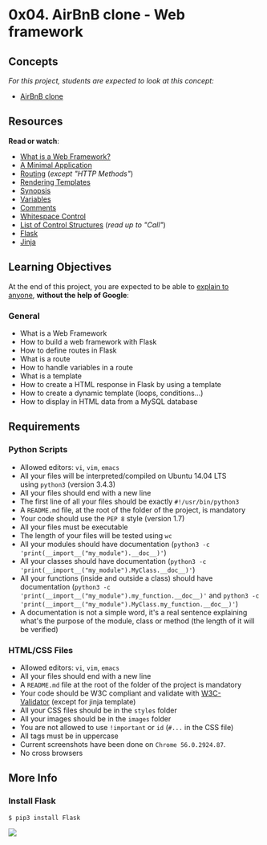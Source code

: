 0x04. AirBnB clone - Web framework
==================================

Concepts
--------

*For this project, students are expected to look at this concept:*

-   [AirBnB clone](https://intranet.hbtn.io/concepts/74)

Resources
---------

**Read or watch**:

-   [What is a Web Framework?](https://intranet.hbtn.io/rltoken/iWopX7mh5JZI0BtpNmMOCA "What is a Web Framework?")
-   [A Minimal Application](https://intranet.hbtn.io/rltoken/aY1qkYlIbCDDULBN6nJNYA "A Minimal Application")
-   [Routing](https://intranet.hbtn.io/rltoken/bAqYEpI4Ph-zLU7EM8iXjg "Routing") (*except "HTTP Methods"*)
-   [Rendering Templates](https://intranet.hbtn.io/rltoken/mpA3GC0bX8WOHO15xUL2Yw "Rendering Templates")
-   [Synopsis](https://intranet.hbtn.io/rltoken/-JZxrxnDnOID141U1qDcew "Synopsis")
-   [Variables](https://intranet.hbtn.io/rltoken/-qwqxJ6YyQ7Z9JvvPIE1AA "Variables")
-   [Comments](https://intranet.hbtn.io/rltoken/TsdwbqCk1utlpeOhc5eUFg "Comments")
-   [Whitespace Control](https://intranet.hbtn.io/rltoken/NR5WFn7I6qUTh-b70Od69Q "Whitespace Control")
-   [List of Control Structures](https://intranet.hbtn.io/rltoken/pyvwBzYKgoDeNQ6_QIwUsw "List of Control Structures") (*read up to "Call"*)
-   [Flask](https://intranet.hbtn.io/rltoken/k2C-4UmlYXgA6oMgO7fLgg "Flask")
-   [Jinja](https://intranet.hbtn.io/rltoken/fid5cMJKYMaRJqL60PlUew "Jinja")

Learning Objectives
-------------------

At the end of this project, you are expected to be able to [explain to anyone](https://intranet.hbtn.io/rltoken/kGCHY64UciygJ4I0ANPGCA "explain to anyone"), **without the help of Google**:

### General

-   What is a Web Framework
-   How to build a web framework with Flask
-   How to define routes in Flask
-   What is a route
-   How to handle variables in a route
-   What is a template
-   How to create a HTML response in Flask by using a template
-   How to create a dynamic template (loops, conditions...)
-   How to display in HTML data from a MySQL database

Requirements
------------

### Python Scripts

-   Allowed editors: `vi`, `vim`, `emacs`
-   All your files will be interpreted/compiled on Ubuntu 14.04 LTS using `python3` (version 3.4.3)
-   All your files should end with a new line
-   The first line of all your files should be exactly `#!/usr/bin/python3`
-   A `README.md` file, at the root of the folder of the project, is mandatory
-   Your code should use the `PEP 8` style (version 1.7)
-   All your files must be executable
-   The length of your files will be tested using `wc`
-   All your modules should have documentation (`python3 -c 'print(__import__("my_module").__doc__)'`)
-   All your classes should have documentation (`python3 -c 'print(__import__("my_module").MyClass.__doc__)'`)
-   All your functions (inside and outside a class) should have documentation (`python3 -c 'print(__import__("my_module").my_function.__doc__)'` and `python3 -c 'print(__import__("my_module").MyClass.my_function.__doc__)'`)
-   A documentation is not a simple word, it's a real sentence explaining what's the purpose of the module, class or method (the length of it will be verified)

### HTML/CSS Files

-   Allowed editors: `vi`, `vim`, `emacs`
-   All your files should end with a new line
-   A `README.md` file at the root of the folder of the project is mandatory
-   Your code should be W3C compliant and validate with [W3C-Validator](https://intranet.hbtn.io/rltoken/nx649rCOtVwREiT1Y3VR9w "W3C-Validator") (except for jinja template)
-   All your CSS files should be in the `styles` folder
-   All your images should be in the `images` folder
-   You are not allowed to use `!important` or `id` (`#...` in the CSS file)
-   All tags must be in uppercase
-   Current screenshots have been done on `Chrome 56.0.2924.87`.
-   No cross browsers

More Info
---------

### Install Flask

```
$ pip3 install Flask

```

![](https://s3.amazonaws.com/intranet-projects-files/concepts/74/hbnb_step3.png)